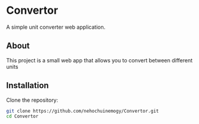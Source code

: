 # Convertor

A simple unit converter web application.

## About

This project is a small web app that allows you to convert between different units

## Installation

Clone the repository:

```bash
git clone https://github.com/nehochuinemogy/Convertor.git
cd Convertor
